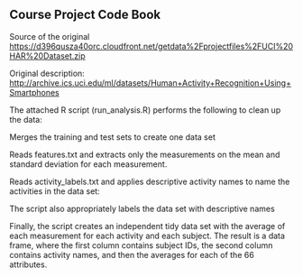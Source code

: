 ## Course Project Code Book

Source of the original https://d396qusza40orc.cloudfront.net/getdata%2Fprojectfiles%2FUCI%20HAR%20Dataset.zip

Original description: http://archive.ics.uci.edu/ml/datasets/Human+Activity+Recognition+Using+Smartphones

The attached R script (run_analysis.R) performs the following to clean up the data:

Merges the training and test sets to create one data set

Reads features.txt and extracts only the measurements on the mean and standard deviation for each measurement. 

Reads activity_labels.txt and applies descriptive activity names to name the activities in the data set:

The script also appropriately labels the data set with descriptive names

Finally, the script creates an independent tidy data set with the average of each measurement for each activity and each subject. The result is a data frame, where the first column contains subject IDs, the second column contains activity names, and then the averages for each of the 66 attributes.
